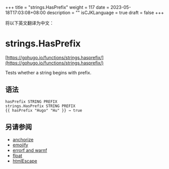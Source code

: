 +++
title = "strings.HasPrefix"
weight = 117
date = 2023-05-18T17:03:08+08:00
description = ""
isCJKLanguage = true
draft = false
+++

将以下英文翻译为中文：
# strings.HasPrefix

[https://gohugo.io/functions/strings.hasprefix/](https://gohugo.io/functions/strings.hasprefix/)

Tests whether a string begins with prefix.

## 语法

```
hasPrefix STRING PREFIX
strings.HasPrefix STRING PREFIX
{{ hasPrefix "Hugo" "Hu" }} → true
```

## 另请参阅

- [anchorize](https://gohugo.io/functions/anchorize/)
- [emojify](https://gohugo.io/functions/emojify/)
- [errorf and warnf](https://gohugo.io/functions/errorf/)
- [float](https://gohugo.io/functions/float/)
- [htmlEscape](https://gohugo.io/functions/htmlescape/)

